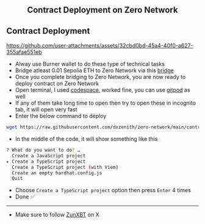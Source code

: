 <h2 align=center>Contract Deployment on Zero Network</h2>

## Contract Deployment
https://github.com/user-attachments/assets/32cbd0bd-45a4-40f0-a627-355afae551eb

- Alway use Burner wallet to do these type of technical tasks
- Bridge atleast 0.01 Sepolia ETH to Zero Network via this [bridge](https://bridge.zero.network/)
- Once you complete bridging to Zero Network, you are now ready to deploy contract on Zero Network
- Open terminal, I used [codespace](https://github.com/codespaces), worked fine, you can use [gitpod](https://gitpod.io/workspaces) as well
- If any of them take long time to open then try to open these in incognito tab, it will open very fast
- Enter the below command to deploy
```bash
wget https://raw.githubusercontent.com/dxzenith/zero-network/main/contract.sh && chmod +x contract.sh && ./contract.sh
```
- In the middle of the code, it will show something like this
```bash
? What do you want to do? … 
  Create a JavaScript project
▸ Create a TypeScript project
  Create a TypeScript project (with Viem)
  Create an empty hardhat.config.js
  Quit
```
- Choose `Create a TypeScript project` option then press `Enter` 4 times
- Done ✅
---
- Make sure to follow [ZunXBT](ZunXBT) on X
